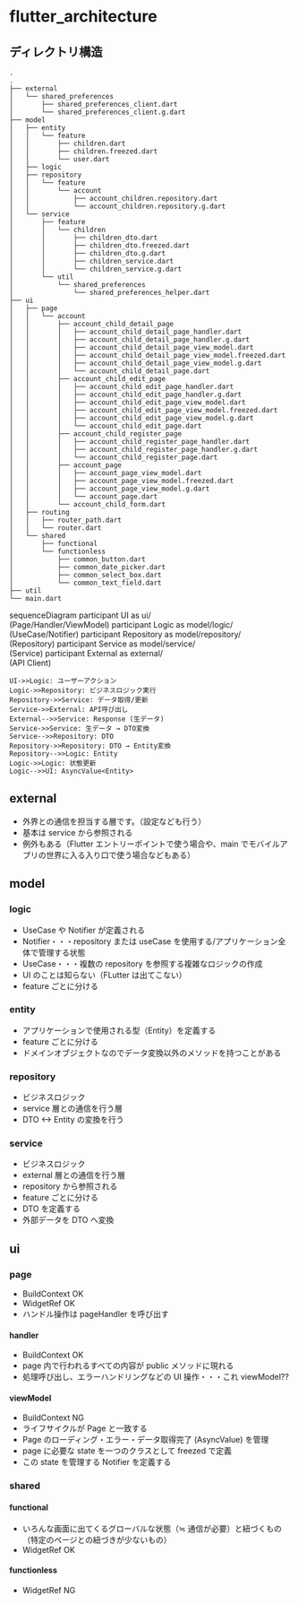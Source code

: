 # flutter_architecture

## ディレクトリ構造

```
.
.
├── external
│   └── shared_preferences
│       ├── shared_preferences_client.dart
│       └── shared_preferences_client.g.dart
├── model
│   ├── entity
│   │   └── feature
│   │       ├── children.dart
│   │       ├── children.freezed.dart
│   │       └── user.dart
│   ├── logic
│   ├── repository
│   │   └── feature
│   │       └── account
│   │           ├── account_children.repository.dart
│   │           └── account_children.repository.g.dart
│   └── service
│       ├── feature
│       │   └── children
│       │       ├── children_dto.dart
│       │       ├── children_dto.freezed.dart
│       │       ├── children_dto.g.dart
│       │       ├── children_service.dart
│       │       └── children_service.g.dart
│       └── util
│           └── shared_preferences
│               └── shared_preferences_helper.dart
├── ui
│   ├── page
│   │   └── account
│   │       ├── account_child_detail_page
│   │       │   ├── account_child_detail_page_handler.dart
│   │       │   ├── account_child_detail_page_handler.g.dart
│   │       │   ├── account_child_detail_page_view_model.dart
│   │       │   ├── account_child_detail_page_view_model.freezed.dart
│   │       │   ├── account_child_detail_page_view_model.g.dart
│   │       │   └── account_child_detail_page.dart
│   │       ├── account_child_edit_page
│   │       │   ├── account_child_edit_page_handler.dart
│   │       │   ├── account_child_edit_page_handler.g.dart
│   │       │   ├── account_child_edit_page_view_model.dart
│   │       │   ├── account_child_edit_page_view_model.freezed.dart
│   │       │   ├── account_child_edit_page_view_model.g.dart
│   │       │   └── account_child_edit_page.dart
│   │       ├── account_child_register_page
│   │       │   ├── account_child_register_page_handler.dart
│   │       │   ├── account_child_register_page_handler.g.dart
│   │       │   └── account_child_register_page.dart
│   │       ├── account_page
│   │       │   ├── account_page_view_model.dart
│   │       │   ├── account_page_view_model.freezed.dart
│   │       │   ├── account_page_view_model.g.dart
│   │       │   └── account_page.dart
│   │       └── account_child_form.dart
│   ├── routing
│   │   ├── router_path.dart
│   │   └── router.dart
│   └── shared
│       ├── functional
│       └── functionless
│           ├── common_button.dart
│           ├── common_date_picker.dart
│           ├── common_select_box.dart
│           └── common_text_field.dart
├── util
└── main.dart
```

sequenceDiagram
participant UI as ui/<br/>(Page/Handler/ViewModel)
participant Logic as model/logic/<br/>(UseCase/Notifier)
participant Repository as model/repository/<br/>(Repository)
participant Service as model/service/<br/>(Service)
participant External as external/<br/>(API Client)

    UI->>Logic: ユーザーアクション
    Logic->>Repository: ビジネスロジック実行
    Repository->>Service: データ取得/更新
    Service->>External: API呼び出し
    External-->>Service: Response (生データ)
    Service->>Service: 生データ → DTO変換
    Service-->>Repository: DTO
    Repository->>Repository: DTO → Entity変換
    Repository-->>Logic: Entity
    Logic->>Logic: 状態更新
    Logic-->>UI: AsyncValue<Entity>

## external

- 外界との通信を担当する層です。（設定なども行う）
- 基本は service から参照される
- 例外もある（Flutter エントリーポイントで使う場合や、main でモバイルアプリの世界に入る入り口で使う場合などもある）

## model

### logic

- UseCase や Notifier が定義される
- Notifier・・・repository または useCase を使用する/アプリケーション全体で管理する状態
- UseCase・・・複数の repository を参照する複雑なロジックの作成
- UI のことは知らない（FLutter は出てこない）
- feature ごとに分ける

### entity

- アプリケーションで使用される型（Entity）を定義する
- feature ごとに分ける
- ドメインオブジェクトなのでデータ変換以外のメソッドを持つことがある

### repository

- ビジネスロジック
- service 層との通信を行う層
- DTO <-> Entity の変換を行う

### service

- ビジネスロジック
- external 層との通信を行う層
- repository から参照される
- feature ごとに分ける
- DTO を定義する
- 外部データを DTO へ変換

## ui

### page

- BuildContext OK
- WidgetRef OK
- ハンドル操作は pageHandler を呼び出す

#### handler

- BuildContext OK
- page 内で行われるすべての内容が public メソッドに現れる
- 処理呼び出し、エラーハンドリングなどの UI 操作・・・これ viewModel??

#### viewModel

- BuildContext NG
- ライフサイクルが Page と一致する
- Page のローディング・エラー・データ取得完了 (AsyncValue) を管理
- page に必要な state を一つのクラスとして freezed で定義
- この state を管理する Notifier を定義する

### shared

#### functional

- いろんな画面に出てくるグローバルな状態（≒ 通信が必要）と紐づくもの（特定のページとの紐づきが少ないもの）
- WidgetRef OK

#### functionless

- WidgetRef NG
